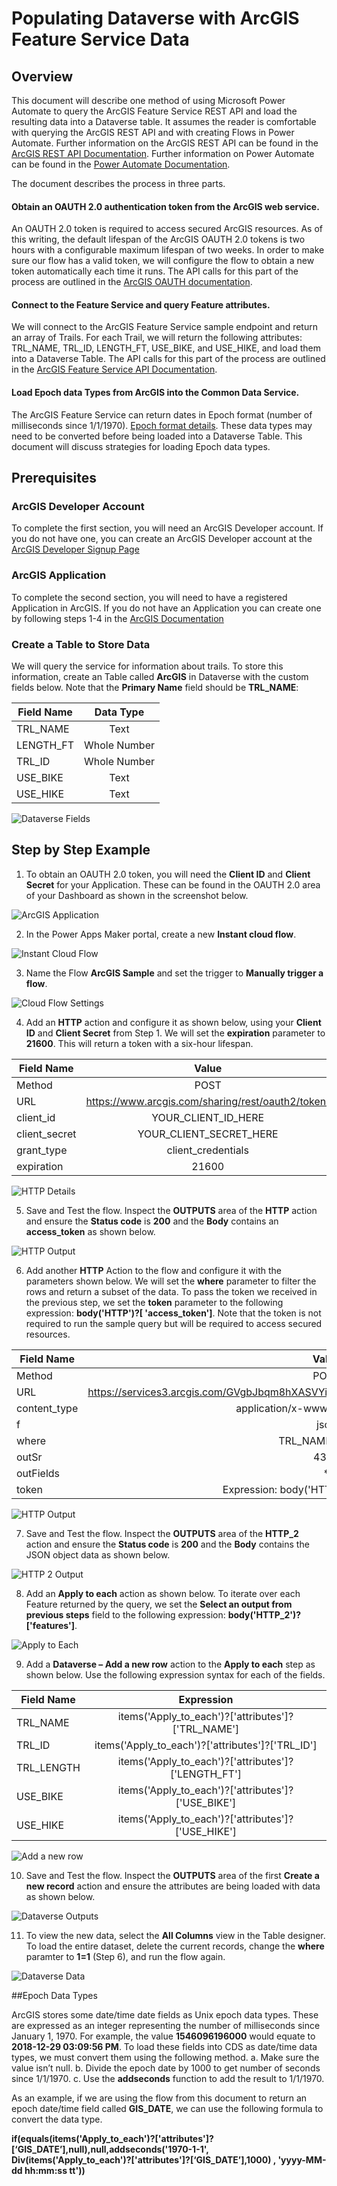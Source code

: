 # Populating Dataverse with ArcGIS Feature Service Data

## Overview

This document will describe one method of using Microsoft Power Automate to query the ArcGIS Feature Service REST API and load the resulting data into a Dataverse table.  It assumes the reader is comfortable with querying the ArcGIS REST API and with creating Flows in Power Automate.  Further information on the ArcGIS REST API can be found in the [ArcGIS REST API Documentation](https://developers.arcgis.com/rest/).  Further information on Power Automate can be found in the [Power Automate Documentation](https://docs.microsoft.com/en-us/power-automate/).

The document describes the process in three parts.
#### Obtain an OAUTH 2.0 authentication token from the ArcGIS web service.  
An OAUTH 2.0 token is required to access secured ArcGIS resources.  As of this writing, the default lifespan of the ArcGIS OAUTH 2.0 tokens is two hours with a configurable maximum lifespan of two weeks.  In order to make sure our flow has a valid token, we will configure the flow to obtain a new token automatically each time it runs.  The API calls for this part of the process are outlined in the [ArcGIS OAUTH documentation](https://developers.arcgis.com/documentation/mapping-apis-and-services/security/oauth-2.0/).

#### Connect to the Feature Service and query Feature attributes.  
We will connect to the ArcGIS Feature Service sample endpoint and return an array of Trails.  For each Trail, we will return the following attributes:  TRL_NAME, TRL_ID, LENGTH_FT, USE_BIKE, and USE_HIKE, and load them into a Dataverse Table.  The API calls for this part of the process are outlined in the [ArcGIS Feature Service API Documentation](https://developers.arcgis.com/rest/services-reference/enterprise/query-feature-service-.htm).

#### Load Epoch data Types from ArcGIS into the Common Data Service.
The ArcGIS Feature Service can return dates in Epoch format (number of milliseconds since 1/1/1970).  [Epoch format details](https://en.wikipedia.org/wiki/Unix_time).  These data types may need to be converted before being loaded into a Dataverse Table.  This document will discuss strategies for loading Epoch data types.

## Prerequisites

### ArcGIS Developer Account
To complete the first section, you will need an ArcGIS Developer account.  If you do not have one, you can create an ArcGIS Developer account at the [ArcGIS Developer Signup Page](https://developers.arcgis.com/sign-up/)

### ArcGIS Application
To complete the second section, you will need to have a registered Application in ArcGIS.  If you do not have an Application you can create one by following steps 1-4 in the [ArcGIS Documentation](https://developers.arcgis.com/documentation/mapping-apis-and-services/security/tutorials/register-your-application/)

### Create a Table to Store Data
We will query the service for information about trails.  To store this information, create an Table called **ArcGIS** in Dataverse with the custom fields below.  Note that the **Primary Name** field should be **TRL_NAME**:

| Field Name | Data Type |
| --------- | :---: |
| TRL_NAME | Text |
| LENGTH_FT | Whole Number |
| TRL_ID | Whole Number |
| USE_BIKE | Text |
| USE_HIKE | Text |

![Dataverse Fields](files/1.png)

## Step by Step Example  

1.	To obtain an OAUTH 2.0 token, you will need the **Client ID** and **Client Secret** for your Application.  These can be found in the OAUTH 2.0 area of your Dashboard as shown in the screenshot below. 

![ArcGIS Application](files/2.png)

2.	In the Power Apps Maker portal, create a new **Instant cloud flow**. 

![Instant Cloud Flow](files/3.png)

3.	Name the Flow **ArcGIS Sample** and set the trigger to **Manually trigger a flow**. 

![Cloud Flow Settings](files/4.png)

4.	Add an **HTTP** action and configure it as shown below, using your **Client ID** and **Client Secret** from Step 1.  We will set the **expiration** parameter to **21600**.  This will return a token with a six-hour lifespan. 

| Field Name | Value |
| --------- | :---: |
| Method | POST |
| URL | https://www.arcgis.com/sharing/rest/oauth2/token/ |
| client_id | YOUR_CLIENT_ID_HERE |
| client_secret | YOUR_CLIENT_SECRET_HERE |
| grant_type | client_credentials |
| expiration | 21600 |

![HTTP Details](files/5.png)

5.	Save and Test the flow.  Inspect the **OUTPUTS** area of the **HTTP** action and ensure the **Status code** is **200** and the **Body** contains an **access_token** as shown below. 

![HTTP Output](files/6.png)

6.	Add another **HTTP** Action to the flow and configure it with the parameters shown below.    We will set the **where** parameter to filter the rows and return a subset of the data.  To pass the token we received in the previous step, we set the **token** parameter to the following expression: **body('HTTP')?[ 'access_token']**. Note that the token is not required to run the sample query but will be required to access secured resources. 

| Field Name | Value |
| --------- | :---: |
| Method | POST |
| URL | https://services3.arcgis.com/GVgbJbqm8hXASVYi/arcgis/rest/services/Trails/FeatureServer/0/query |
| content_type | application/x-www-form-urlencoded |
| f | json |
| where | TRL_NAME like 'a%' |
| outSr | 4326 |
| outFields | * |
| token | Expression: body('HTTP')?[ 'access_token'] |

![HTTP Output](files/7.png)

7.	Save and Test the flow.  Inspect the **OUTPUTS** area of the **HTTP_2** action and ensure the **Status code** is **200** and the **Body** contains the JSON object data as shown below. 

![HTTP 2 Output](files/8.png)

8.	Add an **Apply to each** action as shown below.  To iterate over each Feature returned by the query, we set the **Select an output from previous steps** field to the following expression: **body('HTTP_2')?['features']**. 

![Apply to Each](files/9.png)

9.	Add a **Dataverse – Add a new row** action to the **Apply to each** step as shown below.  Use the following expression syntax for each of the fields.

| Field Name | Expression |
| --------- | :---: |
| TRL_NAME | items('Apply_to_each')?['attributes']?['TRL_NAME']  |
| TRL_ID | items('Apply_to_each')?['attributes']?['TRL_ID']  |
| TRL_LENGTH | items('Apply_to_each')?['attributes']?['LENGTH_FT']  |
| USE_BIKE | items('Apply_to_each')?['attributes']?['USE_BIKE']  |
| USE_HIKE | items('Apply_to_each')?['attributes']?['USE_HIKE']  |

![Add a new row](files/10.png)

10.	Save and Test the flow.  Inspect the **OUTPUTS** area of the first **Create a new record** action and ensure the attributes are being loaded with data as shown below. 

![Dataverse Outputs](files/11.png)

11.	To view the new data, select the **All Columns** view in the Table designer.  To load the entire dataset, delete the current records, change the **where** paramter to **1=1** (Step 6), and run the flow again.

![Dataverse Data](files/12.png)

##Epoch Data Types

ArcGIS stores some date/time date fields as Unix epoch data types.  These are expressed as an integer representing the number of milliseconds since January 1, 1970.  For example, the value **1546096196000** would equate to **2018-12-29 03:09:56 PM**.  To load these fields into CDS as date/time data types, we must convert them using the following method.
a.	Make sure the value isn’t null.
b.	Divide the epoch date by 1000 to get number of seconds since 1/1/1970.
c.	Use the **addseconds** function to add the result to 1/1/1970.

As an example, if we are using the flow from this document to return an epoch date/time field called **GIS_DATE**, we can use the following formula to convert the data type.

**if(equals(items('Apply_to_each')?['attributes']?[‘GIS_DATE’],null),null,addseconds('1970-1-1', Div(items('Apply_to_each')?['attributes']?[‘GIS_DATE’],1000) , 'yyyy-MM-dd hh:mm:ss tt'))**
